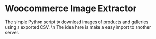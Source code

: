 # Woocommerce Image Extractor

The simple Python script to download images of products and galleries using a exported CSV. \n The idea here is make a easy import to another server.

